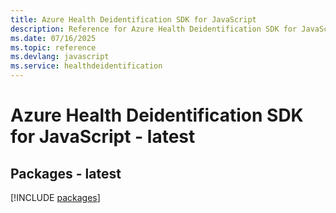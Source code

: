 ```yaml
---
title: Azure Health Deidentification SDK for JavaScript
description: Reference for Azure Health Deidentification SDK for JavaScript
ms.date: 07/16/2025
ms.topic: reference
ms.devlang: javascript
ms.service: healthdeidentification
---
```

# Azure Health Deidentification SDK for JavaScript - latest
## Packages - latest
[!INCLUDE [packages](health-deidentification-index.md)]